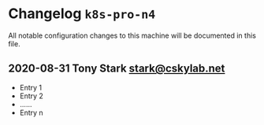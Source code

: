 # Changelog `k8s-pro-n4`

All notable configuration changes to this machine will be documented in this file.

## 2020-08-31  Tony Stark  <stark@cskylab.net>

- Entry 1
- Entry 2
- ......
- Entry n
